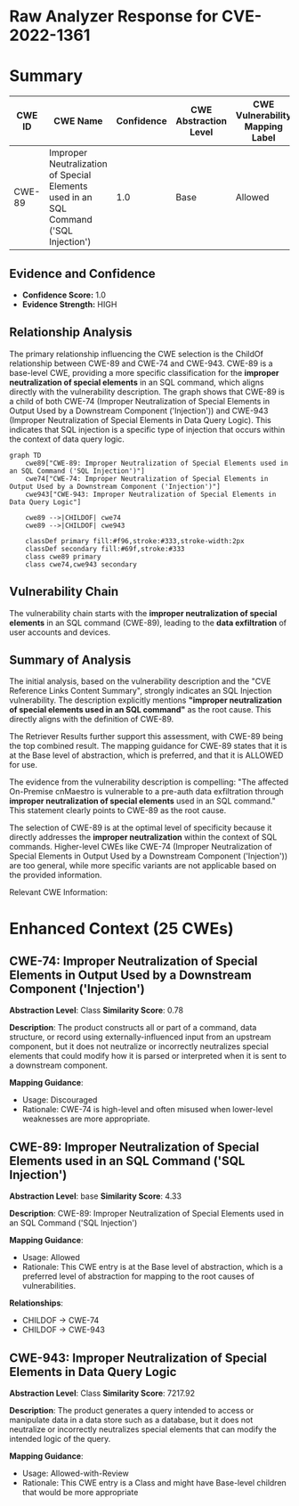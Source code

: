 # Raw Analyzer Response for CVE-2022-1361

# Summary
| CWE ID | CWE Name | Confidence | CWE Abstraction Level | CWE Vulnerability Mapping Label | CWE-Vulnerability Mapping Notes |
|---|---|---|---|---|---|
| CWE-89 | Improper Neutralization of Special Elements used in an SQL Command ('SQL Injection') | 1.0 | Base | Allowed | Primary CWE |

## Evidence and Confidence

*   **Confidence Score:** 1.0
*   **Evidence Strength:** HIGH

## Relationship Analysis
The primary relationship influencing the CWE selection is the ChildOf relationship between CWE-89 and CWE-74 and CWE-943. CWE-89 is a base-level CWE, providing a more specific classification for the **improper neutralization of special elements** in an SQL command, which aligns directly with the vulnerability description. The graph shows that CWE-89 is a child of both CWE-74 (Improper Neutralization of Special Elements in Output Used by a Downstream Component ('Injection')) and CWE-943 (Improper Neutralization of Special Elements in Data Query Logic). This indicates that SQL injection is a specific type of injection that occurs within the context of data query logic.

```mermaid
graph TD
    cwe89["CWE-89: Improper Neutralization of Special Elements used in an SQL Command ('SQL Injection')"]
    cwe74["CWE-74: Improper Neutralization of Special Elements in Output Used by a Downstream Component ('Injection')"]
    cwe943["CWE-943: Improper Neutralization of Special Elements in Data Query Logic"]

    cwe89 -->|CHILDOF| cwe74
    cwe89 -->|CHILDOF| cwe943

    classDef primary fill:#f96,stroke:#333,stroke-width:2px
    classDef secondary fill:#69f,stroke:#333
    class cwe89 primary
    class cwe74,cwe943 secondary
```

## Vulnerability Chain
The vulnerability chain starts with the **improper neutralization of special elements** in an SQL command (CWE-89), leading to the **data exfiltration** of user accounts and devices.

## Summary of Analysis
The initial analysis, based on the vulnerability description and the "CVE Reference Links Content Summary", strongly indicates an SQL Injection vulnerability. The description explicitly mentions **"improper neutralization of special elements used in an SQL command"** as the root cause. This directly aligns with the definition of CWE-89.

The Retriever Results further support this assessment, with CWE-89 being the top combined result. The mapping guidance for CWE-89 states that it is at the Base level of abstraction, which is preferred, and that it is ALLOWED for use.

The evidence from the vulnerability description is compelling: "The affected On-Premise cnMaestro is vulnerable to a pre-auth data exfiltration through **improper neutralization of special elements** used in an SQL command." This statement clearly points to CWE-89 as the root cause.

The selection of CWE-89 is at the optimal level of specificity because it directly addresses the **improper neutralization** within the context of SQL commands. Higher-level CWEs like CWE-74 (Improper Neutralization of Special Elements in Output Used by a Downstream Component ('Injection')) are too general, while more specific variants are not applicable based on the provided information.

Relevant CWE Information:

# Enhanced Context (25 CWEs)

## CWE-74: Improper Neutralization of Special Elements in Output Used by a Downstream Component ('Injection')
**Abstraction Level**: Class
**Similarity Score**: 0.78

**Description**:
The product constructs all or part of a command, data structure, or record using externally-influenced input from an upstream component, but it does not neutralize or incorrectly neutralizes special elements that could modify how it is parsed or interpreted when it is sent to a downstream component.

**Mapping Guidance**:
- Usage: Discouraged
- Rationale: CWE-74 is high-level and often misused when lower-level weaknesses are more appropriate.

## CWE-89: Improper Neutralization of Special Elements used in an SQL Command ('SQL Injection')
**Abstraction Level**: base
**Similarity Score**: 4.33

**Description**:
CWE-89: Improper Neutralization of Special Elements used in an SQL Command ('SQL Injection')

**Mapping Guidance**:
- Usage: Allowed
- Rationale: This CWE entry is at the Base level of abstraction, which is a preferred level of abstraction for mapping to the root causes of vulnerabilities.

**Relationships**:
- CHILDOF -> CWE-74
- CHILDOF -> CWE-943

## CWE-943: Improper Neutralization of Special Elements in Data Query Logic
**Abstraction Level**: Class
**Similarity Score**: 7217.92

**Description**:
The product generates a query intended to access or manipulate data in a data store such as a database, but it does not neutralize or incorrectly neutralizes special elements that can modify the intended logic of the query.

**Mapping Guidance**:
- Usage: Allowed-with-Review
- Rationale: This CWE entry is a Class and might have Base-level children that would be more appropriate